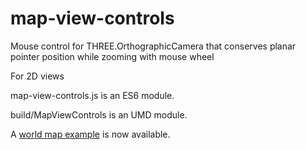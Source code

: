 # map-view-controls
Mouse control for THREE.OrthographicCamera that conserves planar pointer position while zooming with mouse wheel

For 2D views

map-view-controls.js is an ES6 module.

build/MapViewControls is an UMD module.

A [world map example](https://eliashasle.github.io/map-view-controls/examples/map_example.html) is now available.
